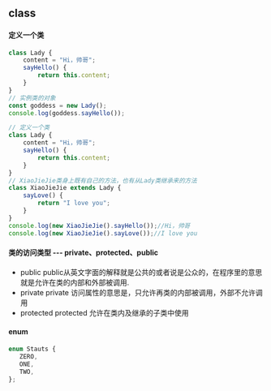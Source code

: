 ## class

#### 定义一个类
```ts
class Lady {
    content = "Hi，帅哥";
    sayHello() {
        return this.content;
    }
}
// 实例类的对象
const goddess = new Lady();
console.log(goddess.sayHello());
```
```ts
// 定义一个类
class Lady {
    content = "Hi，帅哥";
    sayHello() {
        return this.content;
    }
}
// XiaoJieJie类身上既有自己的方法，也有从Lady类继承来的方法
class XiaoJieJie extends Lady {
    sayLove() {
        return "I love you";
    }
}
console.log(new XiaoJieJie().sayHello());//Hi，帅哥
console.log(new XiaoJieJie().sayLove());//I love you
```

#### 类的访问类型 --- private、protected、public
- public
  public从英文字面的解释就是公共的或者说是公众的，在程序里的意思就是允许在类的内部和外部被调用.
- private
  private 访问属性的意思是，只允许再类的内部被调用，外部不允许调用
- protected
 protected 允许在类内及继承的子类中使用

 #### enum
 ```ts
 enum Stauts {
    ZERO,
    ONE,
    TWO,
};
```
